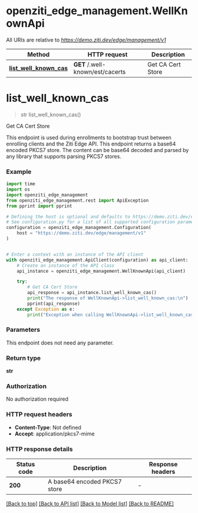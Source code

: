 # openziti_edge_management.WellKnownApi

All URIs are relative to *https://demo.ziti.dev/edge/management/v1*

Method | HTTP request | Description
------------- | ------------- | -------------
[**list_well_known_cas**](WellKnownApi.md#list_well_known_cas) | **GET** /.well-known/est/cacerts | Get CA Cert Store


# **list_well_known_cas**
> str list_well_known_cas()

Get CA Cert Store

This endpoint is used during enrollments to bootstrap trust between enrolling clients and the Ziti Edge API. This endpoint returns a base64 encoded PKCS7 store. The content can be base64 decoded and parsed by any library that supports parsing PKCS7 stores. 

### Example

```python
import time
import os
import openziti_edge_management
from openziti_edge_management.rest import ApiException
from pprint import pprint

# Defining the host is optional and defaults to https://demo.ziti.dev/edge/management/v1
# See configuration.py for a list of all supported configuration parameters.
configuration = openziti_edge_management.Configuration(
    host = "https://demo.ziti.dev/edge/management/v1"
)


# Enter a context with an instance of the API client
with openziti_edge_management.ApiClient(configuration) as api_client:
    # Create an instance of the API class
    api_instance = openziti_edge_management.WellKnownApi(api_client)

    try:
        # Get CA Cert Store
        api_response = api_instance.list_well_known_cas()
        print("The response of WellKnownApi->list_well_known_cas:\n")
        pprint(api_response)
    except Exception as e:
        print("Exception when calling WellKnownApi->list_well_known_cas: %s\n" % e)
```


### Parameters
This endpoint does not need any parameter.

### Return type

**str**

### Authorization

No authorization required

### HTTP request headers

 - **Content-Type**: Not defined
 - **Accept**: application/pkcs7-mime

### HTTP response details
| Status code | Description | Response headers |
|-------------|-------------|------------------|
**200** | A base64 encoded PKCS7 store |  -  |

[[Back to top]](#) [[Back to API list]](../README.md#documentation-for-api-endpoints) [[Back to Model list]](../README.md#documentation-for-models) [[Back to README]](../README.md)

